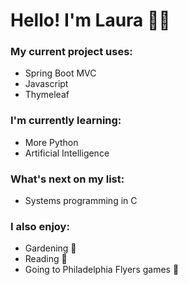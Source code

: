 # Hello! I'm Laura 🙋‍♀️

### My current project uses:
- Spring Boot MVC
- Javascript
- Thymeleaf

### I'm currently learning:
- More Python
- Artificial Intelligence

### What's next on my list:
- Systems programming in C
  
### I also enjoy:
- Gardening 🌻
- Reading 📖
- Going to Philadelphia Flyers games 🏒
